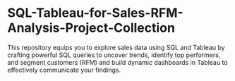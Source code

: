 # SQL-Tableau-for-Sales-RFM-Analysis-Project-Collection
This repository equips you to explore sales data using SQL and Tableau by crafting powerful SQL queries to uncover trends, identify top performers, and segment customers (RFM)  and build dynamic dashboards in Tableau to effectively communicate your findings.
